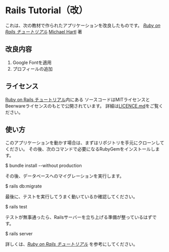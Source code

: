 # Rails Tutorial（改）

これは、次の教材で作られたアプリケーションを改良したものです。
[*Ruby on Rails チュートリアル*](http://railstutorial.jp/)
[Michael Hartl](http://www.michaehartl.com/) 著

## 改良内容

1. Google Fontを適用
2. プロフィールの追加

## ライセンス

[Ruby on Rails チュートリアル](http://railstutorial.jp/)内にある
ソースコードはMITライセンスとBeerwareライセンスのもとで公開されています。
詳細は[LICENCE.md](LICENSE.md)をご覧ください。

## 使い方

このアプリケーションを動かす場合は、まずはリポジトリを手元にクローンしてください。
その後、次のコマンドで必要になるRubyGemをインストールします。

$  bundle install --without production

その後、データベースへのマイグレーションを実行します。

$ rails db:migrate

最後に、テストを実行してうまく動いているか確認してください。

$ rails test

テストが無事通ったら、Railsサーバーを立ち上げる準備が整っているはずです。

$ rails server

詳しくは、[*Ruby on Rails チュートリアル*](https://railstutorial.jp/)
を参考にしてください。

